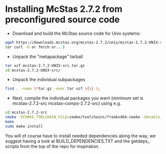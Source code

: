 # Installing McStas 2.7.2 from preconfigured source code

* Download and build the McStas source code for Unix systems:
```bash
wget https://downloads.mcstas.org/mcstas-2.7.2/unix/mcstas-2.7.2-UNIX-src.tar.gz
(or curl -O or fetch or...)
```
* Unpack the "metapackage" tarball
```bash
tar xzf mcstas-2.7.2-UNIX-src.tar.gz
cd mcstas-2.7.2-UNIX-src/
```
* Unpack the individual subpackages
```bash
find . -name \*tar.gz -exec tar xzf \{\} \;
```
* Next, compile the individual packages you want (minimum set is mcstas-2.7.2-src mcstas-comps-2.7.2-src) using e.g.
```bash
cd mcstas-2.7.2-src
cmake -DCMAKE_TOOLCHAIN_FILE=cmake/toolchains/freebsd64.cmake -Denable_mcstas=1
make
sudo make install
```

You will of course have to install needed dependencies along the way, we suggest having a look at BUILD_DEPENDENCIES.TXT and the getdeps_ scripts from the top of the repo for inspiration.

